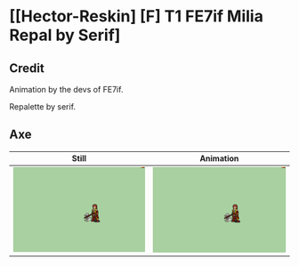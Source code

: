 # [\[Hector-Reskin\] \[F\] T1 FE7if Milia Repal by Serif]

## Credit

Animation by the devs of FE7if.

Repalette by serif.

## Axe

| Still | Animation |
| :---: | :-------: |
| ![Axe still](./Axe_000.png) | ![Axe animation](./Axe.gif) |
